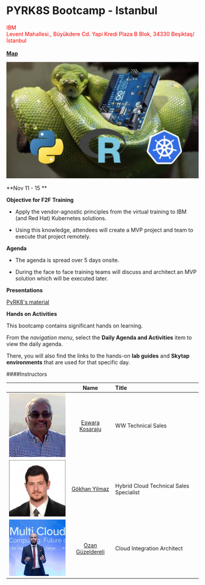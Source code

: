 # PYRK8S Bootcamp - Istanbul
<font color=red>IBM<br>
Levent Mahallesi., Büyükdere Cd. Yapi Kredi Plaza B Blok, 34330 Beşiktaş/İstanbul<br>
</font><br>
[**Map**](https://www.google.com/maps/place/IBM+International+Business+Machines+T%C3%BCrk+Limited+%C5%9Eirketi/@41.0471537,28.8816099,13z/data=!4m8!1m2!2m1!1sibm!3m4!1s0x14cab668924f88e5:0x770319b019a4d0c7!8m2!3d41.080709!4d29.012296)


![](images/pyrk8_logo.jpg)

**Nov 11 - 15 ** 

**Objective for F2F Training**

  - Apply the vendor-agnostic principles from the virtual training to IBM (and Red Hat) Kubernetes solutions.
  
  - Using this knowledge, attendees will create a MVP project and team to execute that project remotely.

**Agenda**

  - The agenda is spread over 5 days onsite.
  
  - During the face to face training teams will discuss and architect an MVP solution which will be executed later.

**Presentations**

[PyRK8's material](https://ibm.box.com/s/vwfpufjcjkvva4q7hlzmktj8472qt7qn)

**Hands on Activities**

This bootcamp contains significant hands on learning. 

From the _navigation menu_, select the **Daily Agenda and Activities** item to view the daily agenda. 

There, you will also find the links to the hands-on **lab guides** and **Skytap environments** that are used for that specific day. 

####Instructors


|  | Name | Title | 
| :--: | :---: | :--- | 
| ![](people/eswara.png)| [Eswara Kosaraju](https://w3.ibm.com/bluepages/profile.html?uid=3A5245897) | WW Technical Sales | 
| ![](people/gokhan.png)| [Gökhan Yilmaz](https://w3.ibm.com/bluepages/profile.html?uid=011195862) | Hybrid Cloud Technical Sales Specialist | 
| ![](people/ozan.png)| [Ozan Güzeldereli](https://w3.ibm.com/bluepages/profile.html?uid=ZZ00NR862)| Cloud Integration Architect |

